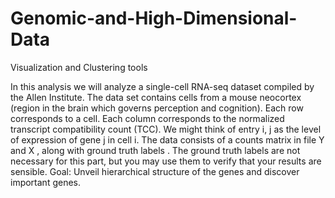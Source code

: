 # Genomic-and-High-Dimensional-Data
Visualization and Clustering tools 

In this analysis we will analyze a single-cell RNA-seq dataset compiled by the Allen Institute. The data set contains cells from a mouse neocortex (region in the brain which governs perception and cognition).  Each row corresponds to a cell. Each column corresponds to the normalized transcript compatibility count (TCC). We might think of entry i, j as the level of expression of gene j in cell i.  The data consists of a counts matrix in file Y and X , along with ground truth labels . The ground truth labels are not necessary for this part, but you may use them to verify that your results are sensible.  Goal: Unveil hierarchical structure of the genes and discover important genes.
